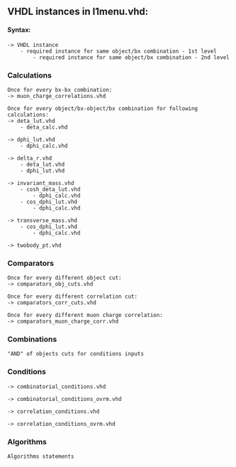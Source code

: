 ## VHDL instances in l1menu.vhd:

#### Syntax:
    
    -> VHDL instance
        - required instance for same object/bx combination - 1st level
            - required instance for same object/bx combination - 2nd level

### Calculations
    
    Once for every bx-bx combination:
    -> muon_charge_correlations.vhd
    
    Once for every object/bx-object/bx combination for following calculations:
    -> deta_lut.vhd
        - deta_calc.vhd
    
    -> dphi_lut.vhd
        - dphi_calc.vhd
    
    -> delta_r.vhd
        - deta_lut.vhd
        - dphi_lut.vhd
    
    -> invariant_mass.vhd
        - cosh_deta_lut.vhd
            - dphi_calc.vhd
        - cos_dphi_lut.vhd
            - dphi_calc.vhd
    
    -> transverse_mass.vhd
        - cos_dphi_lut.vhd
            - dphi_calc.vhd
    
    -> twobody_pt.vhd
    
### Comparators

    Once for every different object cut:
    -> comparators_obj_cuts.vhd
    
    Once for every different correlation cut:
    -> comparators_corr_cuts.vhd
    
    Once for every different muon charge correlation:
    -> comparators_muon_charge_corr.vhd
    
### Combinations

    "AND" of objects cuts for conditions inputs
    
### Conditions

    -> combinatorial_conditions.vhd
    
    -> combinatorial_conditions_ovrm.vhd
    
    -> correlation_conditions.vhd
    
    -> correlation_conditions_ovrm.vhd
    
 ### Algorithms
 
    Algorithms statements
